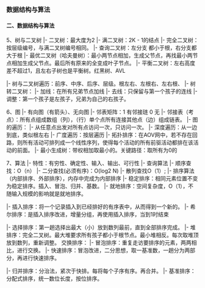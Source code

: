 ### 数据结构与算法






#### 二、数据结构与算法

5、树与二叉树
|- 二叉树：最大度为2
|- 满二叉树：2K - 1的结点
|- 完全二叉树：按层级编号，与满二叉树编号相同。
|- 查询二叉树：左分支 都小于根，右分支都大于根
|- 最优二叉树（哈夫曼树）：最小两节点相加，生成父节点，再找最小两节点相加生成父节点。最后所有原来的全变成叶子节点。
|- 平衡二叉树：左右高度差不超过1，且左右子树也是平衡树。红黑树、AVL

|- 树与二叉树遍历：前序、中序、后序、层级。根左右、左根右、左右根、
|- 树转二叉树：
  |- 加线：在所有兄弟节点加线
  |- 去线：只保留与第一个孩子的连线
  |- 调整：第一个孩子是左孩子，兄弟为自己的右孩子。

6、图
|- 有向图（有箭头）、无向图
|- 邻表矩阵：1 有邻接琏 0 无
|- 邻接表（考点）：所有点组成数组（列），（行）单个点所有连接其他点（边）组成链表。
|- 图的遍历：
  |- 从任意点出发对所有点访问一次，只访问一次。
  |- 深度遍历：从一边到底，类似根左右
  |- 广度遍历：按层遍历
|- 拓扑排序：在AOV网中，若不存在回路，则所有活动可排列成一个线性序列，使得每个活动的所有前驱活动都排在该活动的前面。
|- 最小生成树：带权相加取最小的。关键路径：取所有为0的

7、算法
|- 特性：有穷性、确定性、输入、输出、可行性
|- 查询算法
  |- 顺序查找：O（n）
  |- 二分查找(必须有序)：O(log2 N)
  |- 散列查找O（1）;
|- 排序算法（内部排序、外部排序），内存中完成为内部排序
  |- 稳定排序：相同元素位置不变为稳定排序。插入、冒泡、归并、基数。
  |- 就地排序：空间复杂度，O（1），不随输入规模的影响就是就地排序。

  |- 插入排序：将一个记录插入到已经排好的有序表中，从而得到一个新的。
  |- 希尔排序：是插入排序改进，增量分组，再使用插入排序，当到1时结束

  |- 选择排序：第一趟选择出最大（小）放到数列最前，直到全部排序完成。
  |- 堆排序：完全二叉树。最大堆要求所有孩子都小于根节点。最小堆相反。每次取堆顶放到数列，重新调整。
  交换排序：
  |- 冒泡排序：重复走访要排序的元素，两两相比，进行交换。
  |- 快速排序：冒泡改进，二分思想，取一基准数，一趟分为两部分，再进行快速排序。

  |- 归并排序：分治法，紧次于快排。每将每个子序有序。再合并。
  |- 基准排序：分配式排序，统一数位长度，按位排序。






